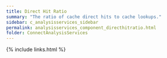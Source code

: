 ```yaml
---
title: Direct Hit Ratio
summary: "The ratio of cache direct hits to cache lookups."
sidebar: c_analysisservices_sidebar
permalink: analysisservices_component_directhitratio.html
folder: ConnectAnalysisServices
---
```





{% include links.html %}
﻿﻿﻿
